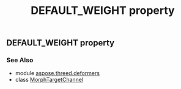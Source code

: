 ﻿---
title: DEFAULT_WEIGHT property
second_title: Aspose.3D for Python via .NET API References
description: 
type: docs
weight: 90
url: /python-net/aspose.threed.deformers/morphtargetchannel/default_weight/
is_root: false
---

## DEFAULT_WEIGHT property


### See Also
* module [aspose.threed.deformers](../../)
* class [MorphTargetChannel](/3d/python-net/aspose.threed.deformers/morphtargetchannel)
